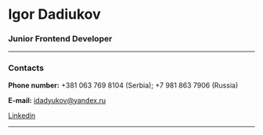 # **Igor Dadiukov**

### **Junior Frontend Developer**

---

### **Contacts**

**Phone number:** +381 063 769 8104 (Serbia); +7 981 863 7906 (Russia)

**E-mail:** idadyukov@yandex.ru

[Linkedin](https://www.linkedin.com/in/igor-dadiukov-980306234/)

---
